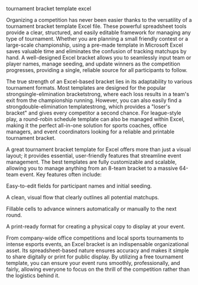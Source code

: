 tournament bracket template excel


Organizing a competition has never been easier thanks to the versatility of a tournament bracket template Excel file. These powerful spreadsheet tools provide a clear, structured, and easily editable framework for managing any type of tournament. Whether you are planning a small friendly contest or a large-scale championship, using a pre-made template in Microsoft Excel saves valuable time and eliminates the confusion of tracking matchups by hand. A well-designed Excel bracket allows you to seamlessly input team or player names, manage seeding, and update winners as the competition progresses, providing a single, reliable source for all participants to follow.



The true strength of an Excel-based bracket lies in its adaptability to various tournament formats. Most templates are designed for the popular strongsingle-elimination bracketstrong, where each loss results in a team's exit from the championship running. However, you can also easily find a strongdouble-elimination templatestrong, which provides a \"loser's bracket\" and gives every competitor a second chance. For league-style play, a round-robin schedule template can also be managed within Excel, making it the perfect all-in-one solution for sports coaches, office managers, and event coordinators looking for a reliable and printable tournament bracket.



A great tournament bracket template for Excel offers more than just a visual layout; it provides essential, user-friendly features that streamline event management. The best templates are fully customizable and scalable, allowing you to manage anything from an 8-team bracket to a massive 64-team event. Key features often include:




Easy-to-edit fields for participant names and initial seeding.


A clean, visual flow that clearly outlines all potential matchups.


Fillable cells to advance winners automatically or manually to the next round.


A print-ready format for creating a physical copy to display at your event.





From company-wide office competitions and local sports tournaments to intense esports events, an Excel bracket is an indispensable organizational asset. Its spreadsheet-based nature ensures accuracy and makes it simple to share digitally or print for public display. By utilizing a free tournament template, you can ensure your event runs smoothly, professionally, and fairly, allowing everyone to focus on the thrill of the competition rather than the logistics behind it.
